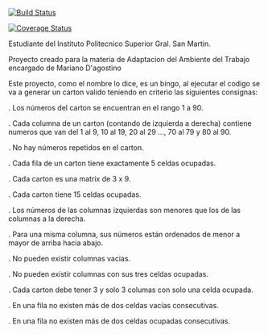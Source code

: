 [![Build Status](https://travis-ci.com/FrozenM/Bingo_Jimenez.svg?branch=master)](https://travis-ci.com/FrozenM/Bingo_Jimenez)

[![Coverage Status](https://coveralls.io/repos/github/FrozenM/Bingo_Jimenez/badge.svg?branch=master)](https://coveralls.io/github/FrozenM/Bingo_Jimenez?branch=master)

Estudiante del Instituto Politecnico Superior Gral. San Martin.

Proyecto creado para la materia de Adaptacion del Ambiente del Trabajo encargado de Mariano D'agostino

Este proyecto, como el nombre lo dice, es un bingo, al ejecutar el codigo se va a generar un carton valido teniendo en criterio las siguientes consignas: 

. Los números del carton se encuentran en el rango 1 a 90.

. Cada columna de un carton (contando de izquierda a derecha) contiene numeros que van del 1 al 9, 10 al 19, 20 al 29 ..., 70 al 79 y 80 al 90.

. No hay números repetidos en el carton.

. Cada fila de un carton tiene exactamente 5 celdas ocupadas.

. Cada carton es una matrix de 3 x 9.

. Cada carton tiene 15 celdas ocupadas.

. Los números de las columnas izquierdas son menores que los de las columnas a la derecha.

. Para una misma columna, sus números están ordenados de menor a mayor de arriba hacia abajo.

. No pueden existir columnas vacias.

. No pueden existir columnas con sus tres celdas ocupadas.

. Cada carton debe tener 3 y solo 3 columas con solo una celda ocupada.

. En una fila no existen más de dos celdas vacías consecutivas.

. En una fila no existen más de dos celdas ocupadas consecutivas.


